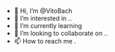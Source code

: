 - 👋 Hi, I’m @VitoBach 
- 👀 I’m interested in ..
- 🌱 I’m currently learning 
- 💞️ I’m looking to collaborate on ..
- 📫 How to reach me .

<!---
VitoBach/VitoBach is a ✨ special ✨ repository because its `README.md` (this file) appears on your GitHub profile.
You can click the Preview link to take a look at your changes.
--->
